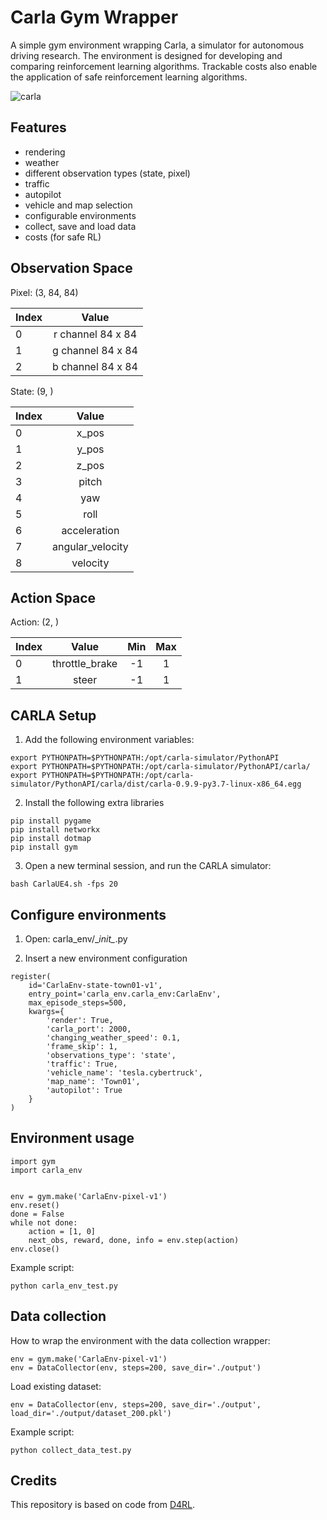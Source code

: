 # Carla Gym Wrapper
A simple gym environment wrapping Carla, a simulator for autonomous driving research. The environment is designed for developing and comparing reinforcement learning algorithms. Trackable costs also enable the application of safe reinforcement learning algorithms.

![carla](https://user-images.githubusercontent.com/62486916/130417542-5067c3f6-57de-4295-a572-15a13493f5b5.png)

## Features
- rendering
- weather
- different observation types (state, pixel)
- traffic
- autopilot
- vehicle and map selection
- configurable environments
- collect, save and load data
- costs (for safe RL)

## Observation Space
Pixel: (3, 84, 84)

| Index         | Value             |
| ------------- |:-----------------:|
| 0             | r channel 84 x 84 |
| 1             | g channel 84 x 84 |
| 2             | b channel 84 x 84 |

State: (9, )

| Index         | Value             |
| ------------- |:-----------------:|
| 0             | x_pos             |
| 1             | y_pos             |
| 2             | z_pos             |
| 3             | pitch             |
| 4             | yaw               |
| 5             | roll              |
| 6             | acceleration      |
| 7             | angular_velocity  |
| 8             | velocity          |

## Action Space
Action: (2, )

| Index         | Value             | Min               | Max               |
| ------------- |:-----------------:|:-----------------:|:-----------------:|
| 0             | throttle_brake    | -1                | 1                 |
| 1             | steer             | -1                | 1                 |

## CARLA Setup
1. Add the following environment variables:  
```
export PYTHONPATH=$PYTHONPATH:/opt/carla-simulator/PythonAPI
export PYTHONPATH=$PYTHONPATH:/opt/carla-simulator/PythonAPI/carla/
export PYTHONPATH=$PYTHONPATH:/opt/carla-simulator/PythonAPI/carla/dist/carla-0.9.9-py3.7-linux-x86_64.egg
```
2. Install the following extra libraries  
```
pip install pygame
pip install networkx
pip install dotmap
pip install gym
```

3. Open a new terminal session, and run the CARLA simulator:  
```
bash CarlaUE4.sh -fps 20
```

## Configure environments
1. Open: carla_env/\__init\__.py

2. Insert a new environment configuration
```
register(
    id='CarlaEnv-state-town01-v1',
    entry_point='carla_env.carla_env:CarlaEnv',
    max_episode_steps=500,
    kwargs={
        'render': True,
        'carla_port': 2000,
        'changing_weather_speed': 0.1,
        'frame_skip': 1,
        'observations_type': 'state',
        'traffic': True,
        'vehicle_name': 'tesla.cybertruck',
        'map_name': 'Town01',
        'autopilot': True
    }
)
```

## Environment usage
```
import gym
import carla_env


env = gym.make('CarlaEnv-pixel-v1')
env.reset()
done = False
while not done:
    action = [1, 0]
    next_obs, reward, done, info = env.step(action)
env.close()
```

Example script:
```
python carla_env_test.py
```

## Data collection
How to wrap the environment with the data collection wrapper:
```
env = gym.make('CarlaEnv-pixel-v1')
env = DataCollector(env, steps=200, save_dir='./output')
```

Load existing dataset:
```
env = DataCollector(env, steps=200, save_dir='./output', load_dir='./output/dataset_200.pkl')
```

Example script:
```
python collect_data_test.py
```

## Credits
This repository is based on code from [D4RL](https://github.com/rail-berkeley/d4rl).
